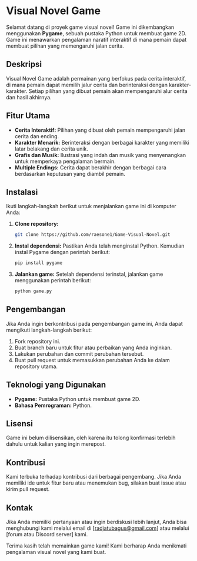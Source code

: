 # Visual Novel Game

Selamat datang di proyek game visual novel! Game ini dikembangkan menggunakan **Pygame**, sebuah pustaka Python untuk membuat game 2D. Game ini menawarkan pengalaman naratif interaktif di mana pemain dapat membuat pilihan yang memengaruhi jalan cerita.

## Deskripsi

Visual Novel Game adalah permainan yang berfokus pada cerita interaktif, di mana pemain dapat memilih jalur cerita dan berinteraksi dengan karakter-karakter. Setiap pilihan yang dibuat pemain akan mempengaruhi alur cerita dan hasil akhirnya.

## Fitur Utama

- **Cerita Interaktif:** Pilihan yang dibuat oleh pemain mempengaruhi jalan cerita dan ending.
- **Karakter Menarik:** Berinteraksi dengan berbagai karakter yang memiliki latar belakang dan cerita unik.
- **Grafis dan Musik:** Ilustrasi yang indah dan musik yang menyenangkan untuk memperkaya pengalaman bermain.
- **Multiple Endings:** Cerita dapat berakhir dengan berbagai cara berdasarkan keputusan yang diambil pemain.

## Instalasi

Ikuti langkah-langkah berikut untuk menjalankan game ini di komputer Anda:

1. **Clone repository:**
    ```bash
    git clone https://github.com/raesone1/Game-Visual-Novel.git
    ```

2. **Instal dependensi:**
    Pastikan Anda telah menginstal Python. Kemudian instal Pygame dengan perintah berikut:
    ```bash
    pip install pygame
    ```

3. **Jalankan game:**
    Setelah dependensi terinstal, jalankan game menggunakan perintah berikut:
    ```bash
    python game.py
    ```

## Pengembangan

Jika Anda ingin berkontribusi pada pengembangan game ini, Anda dapat mengikuti langkah-langkah berikut:

1. Fork repository ini.
2. Buat branch baru untuk fitur atau perbaikan yang Anda inginkan.
3. Lakukan perubahan dan commit perubahan tersebut.
4. Buat pull request untuk memasukkan perubahan Anda ke dalam repository utama.

## Teknologi yang Digunakan

- **Pygame:** Pustaka Python untuk membuat game 2D.
- **Bahasa Pemrograman:** Python.

## Lisensi

Game ini belum dilisensikan, oleh karena itu tolong konfirmasi terlebih dahulu untuk kalian yang ingin merepost.

## Kontribusi

Kami terbuka terhadap kontribusi dari berbagai pengembang. Jika Anda memiliki ide untuk fitur baru atau menemukan bug, silakan buat issue atau kirim pull request.

## Kontak

Jika Anda memiliki pertanyaan atau ingin berdiskusi lebih lanjut, Anda bisa menghubungi kami melalui email di [radjatubagus@gmail.com] atau melalui [forum atau Discord server] kami.

Terima kasih telah memainkan game kami! Kami berharap Anda menikmati pengalaman visual novel yang kami buat.


